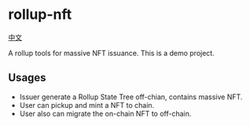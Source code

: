 # rollup-nft

[中文](./README_zh.md)

A rollup tools for massive NFT issuance. This is a demo project.


## Usages

* Issuer generate a Rollup State Tree off-chian, contains massive NFT.
* User can pickup and mint a NFT to chain.
* User also can migrate the on-chain NFT to off-chain. 

